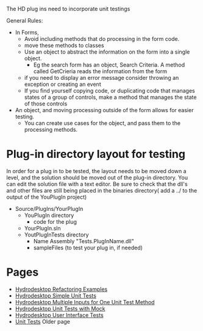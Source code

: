 The HD plug ins need to incorporate unit testings

General Rules:
* In Forms, 
	* Avoid including methods that do processing in the form code. 
	* move these methods to classes
	* Use an object to abstract the information on the form into a single object. 
		* Eg the search form has an object, Search Criteria. A method called GetCrieria reads the information from the form
	* if you need to display an error message consider throwing an exception or creating an event
	* If you find yourself copying code, or duplicating code that manages states of a group of controls, make a method that manages the state of those controls
* An object, and moving processing outside of the form allows for easier testing. 
	* You can create use cases for the object, and pass them to the processing methods.

# Plug-in directory layout for testing
In order for a plug in to be tested, the layout needs to be moved down a level, and the solution should be moved out of the plug-in directory. You can edit the solution file with a text editor.
Be sure to check that the dll's and other files are still being placed in the binaries directory( add a ../ to the output of the YouPlugIn project)
* Source/PlugIns/YourPlugIn
	* YouPlugIn directory
		* code for the plug
	* YourPlugIn.sln
	* YoutPlugInTests directory
		* Name Assembly "Tests.PlugInName.dll"
		* sampleFiles  (to test your plug in, if needed)

# Pages
* [Hydrodesktop Refactoring Examples](Hydrodesktop-Refactoring-Examples)
* [Hydrodesktop Simple Unit Tests](Hydrodesktop-Simple-Unit-Tests)
* [Hydrodesktop Multiple Inputs for One Unit Test Method](Hydrodesktop-Multiple-Inputs-for-One-Unit-Test-Method)
* [Hydrodesktop Unit Tests with Mock](Hydrodesktop-Unit-Tests-with-Mock)
* [Hydrodesktop User Interface Tests](Hydrodesktop-User-Interface-Tests)
* [Unit Tests](Unit-Tests) Older page